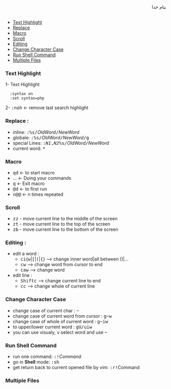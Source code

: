 <div dir="rtl">بنام خدا</div><br/>

- [Text Highlight](#text-highlight)
- [Replace](#replace)
- [Macro](#macro)
- [Scroll](#scroll)
- [Editing](#editing)
- [Change Character Case](#change-character-case)
- [Run Shell Command](#run-shell-command)
- [Multiple Files](#multiple-files)

### Text Highlight
1- Text Highlight
```vim
  :syntax on
  :set syntax=php
```
2- <kbd>:</kbd><kbd>n</kbd><kbd>o</kbd><kbd>h</kbd> <- remove last search highlight


### Replace : 
  - inline: <kbd>:</kbd><kbd>%</kbd><kbd>s</kbd><kbd>/</kbd>_OldWord_<kbd>/</kbd>_NewWord_
  - globale: <kbd>:</kbd><kbd>%</kbd><kbd>s</kbd><kbd>/</kbd>_OldWord_<kbd>/</kbd>_NewWord_<kbd>/</kbd><kbd>g</kbd>
  - special Lines: <kbd>:</kbd><kbd>_N1_</kbd><kbd>,</kbd><kbd>_N2_</kbd><kbd>%</kbd><kbd>s</kbd><kbd>/</kbd>_OldWord_<kbd>/</kbd>_NewWord_
  - current word: <kbd>*</kbd>

### Macro
  - <kbd>qd</kbd>   <- to start macro
  - ...  <- Doing your commands
  - <kbd>q</kbd>    <- Exit macro
  - <kbd>@</kbd><kbd>d</kbd>   <- to first run
  - <kbd>n</kbd><kbd>@</kbd><kbd>@</kbd>  <- n times repeated

### Scroll
  - <kbd>z</kbd><kbd>z</kbd> - move current line to the middle of the screen 
  - <kbd>z</kbd><kbd>t</kbd> - move current line to the top of the screen 
  - <kbd>z</kbd><kbd>b</kbd> - move current line to the bottom of the screen

### Editing :
  - edit a word : 
    - <kbd>c</kbd><kbd>i</kbd>\{<kbd>w</kbd>|<kbd>[</kbd>|<kbd>(</kbd>|<kbd>{</kbd>} --> change inner word|all between ()|...
    - <kbd>c</kbd><kbd>w</kbd> --> change word from cursor to end
    - <kbd>c</kbd><kbd>a</kbd><kbd>w</kbd> --> change word
  - edit line :
    - <kbd>Shift</kbd><kbd>c</kbd> --> change current line to end
    - <kbd>c</kbd><kbd>c</kbd> --> change whole of current line
### Change Character Case
  - change case of current char : <kbd>~</kbd>
  - change case of current word from cursor : <kbd>g</kbd><kbd>~</kbd><kbd>w</kbd>
  - change case of whole of current word : <kbd>g</kbd><kbd>~</kbd><kbd>i</kbd><kbd>w</kbd>
  - to upper/lower current word : <kbd>g</kbd><kbd>U/u</kbd><kbd>i</kbd><kbd>w</kbd>
  - you can use visualy, <kbd>v</kbd> select word and use <kbd>~</kbd>

### Run Shell Command
- run one command: <kbd>:</kbd><kbd>!</kbd>_Command_
- go in __Shell__ mode: <kbd>:</kbd><kbd>s</kbd><kbd>h</kbd>
- get return back to current opened file by vim: <kbd>:</kbd><kbd>r</kbd><kbd>!</kbd>Command
  
### Multiple Files



